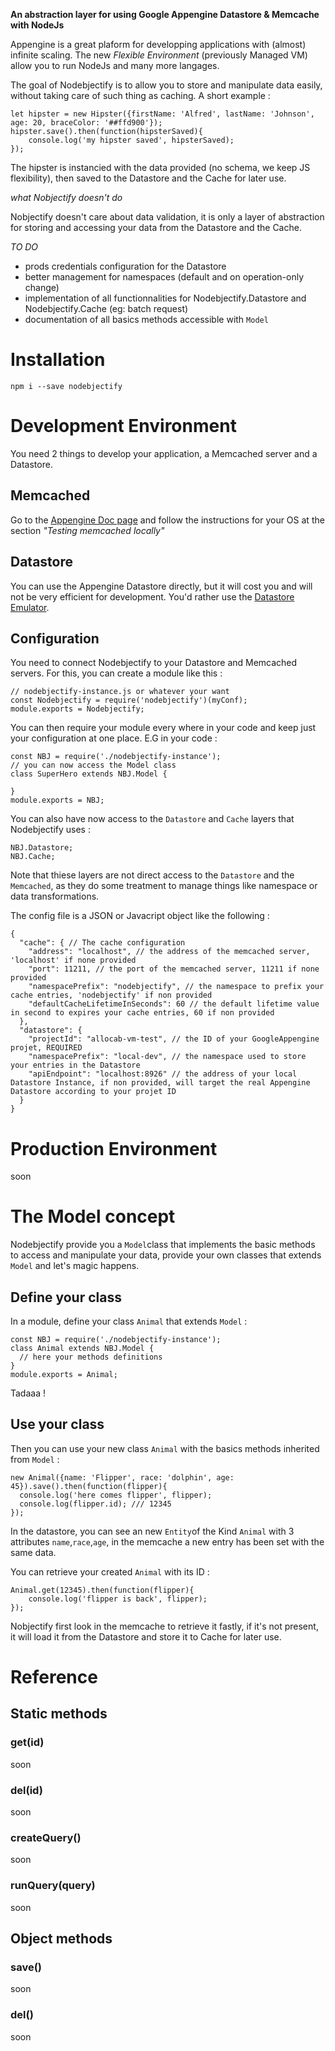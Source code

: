 **An abstraction layer for using Google Appengine Datastore & Memcache with NodeJs**

Appengine is a great plaform for developping applications with (almost) infinite scaling.
The new *Flexible Environment* (previously Managed VM) allow you to run NodeJs and many more langages.

The goal of Nodebjectify is to allow you to store and manipulate data easily, without taking care of such thing as caching.
A short example :

    let hipster = new Hipster({firstName: 'Alfred', lastName: 'Johnson', age: 20, braceColor: '##ffd900'});
    hipster.save().then(function(hipsterSaved){
        console.log('my hipster saved', hipsterSaved);
    });

The hipster is instancied with the data provided (no schema, we keep JS flexibility), then saved to the Datastore and the Cache for later use.

*what Nobjectify doesn't do*

Nobjectify doesn't care about data validation, it is only a layer of abstraction for storing and accessing your data from the Datastore and the Cache.

*TO DO*

* prods credentials configuration for the Datastore
* better management for namespaces (default and on operation-only change)
* implementation of all functionnalities for Nodebjectify.Datastore and Nodebjectify.Cache (eg: batch request)
* documentation of all basics methods accessible with `Model`

# Installation

    npm i --save nodebjectify

# Development Environment

You need 2 things to develop your application, a Memcached server and a Datastore.
## Memcached

Go to the [Appengine Doc page](https://cloud.google.com/appengine/docs/flexible/nodejs/caching-application-data) and follow the instructions for your OS at the section *"Testing memcached locally"*

## Datastore
You can use the Appengine Datastore directly, but it will cost you and will not be very efficient for development.
You'd rather use the [Datastore Emulator](https://cloud.google.com/datastore/docs/tools/datastore-emulator).

## Configuration
You need to connect Nodebjectify to your Datastore and Memcached servers.
For this, you can create a module like this :

    // nodebjectify-instance.js or whatever your want
    const Nodebjectify = require('nodebjectify')(myConf);
    module.exports = Nodebjectify;

You can then require your module every where in your code and keep just your configuration at one place.
E.G in your code :

    const NBJ = require('./nodebjectify-instance');
    // you can now access the Model class
    class SuperHero extends NBJ.Model {

    }
    module.exports = NBJ;

You can also have now access to the `Datastore` and `Cache` layers that Nodebjectify uses :

    NBJ.Datastore;
    NBJ.Cache;   

Note that thiese layers are not direct access to the `Datastore` and the `Memcached`, as they do some treatment to manage things like namespace or data transformations.

The config file is a JSON or Javacript object like the following :

    {
      "cache": { // The cache configuration
        "address": "localhost", // the address of the memcached server, 'localhost' if none provided
        "port": 11211, // the port of the memcached server, 11211 if none provided
        "namespacePrefix": "nodebjectify", // the namespace to prefix your cache entries, 'nodebjectify' if non provided
        "defaultCacheLifetimeInSeconds": 60 // the default lifetime value in second to expires your cache entries, 60 if non provided
      },
      "datastore": {
        "projectId": "allocab-vm-test", // the ID of your GoogleAppengine projet, REQUIRED
        "namespacePrefix": "local-dev", // the namespace used to store your entries in the Datastore
        "apiEndpoint": "localhost:8926" // the address of your local Datastore Instance, if non provided, will target the real Appengine Datastore according to your projet ID
      }
    }    


# Production Environment
soon

# The Model concept

Nodebjectify provide you a `Model`class that implements the basic methods to access and manipulate your data, provide your own classes that extends `Model` and let's magic happens.

## Define your class

In a module, define your class `Animal` that extends `Model` :

    const NBJ = require('./nodebjectify-instance');
    class Animal extends NBJ.Model {
      // here your methods definitions
    }
    module.exports = Animal;

Tadaaa !

## Use your class

Then you can use your new class `Animal` with the basics methods inherited from `Model` :

    new Animal({name: 'Flipper', race: 'dolphin', age: 45}).save().then(function(flipper){
      console.log('here comes flipper', flipper);
      console.log(flipper.id); /// 12345
    });

In the datastore, you can see an new `Entity`of the Kind `Animal` with 3 attributes `name`,`race`,`age`, in the memcache a new entry has been set with the same data.

You can retrieve your created `Animal` with its ID :

    Animal.get(12345).then(function(flipper){
        console.log('flipper is back', flipper);
    });

Nobjectify first look in the memcache to retrieve it fastly, if it's not present, it will load it from the Datastore and store it to Cache for later use.

# Reference

## Static methods

### get(id)
soon
### del(id)
soon
### createQuery()
soon
### runQuery(query)
soon

## Object methods

### save()
soon
### del()
soon
